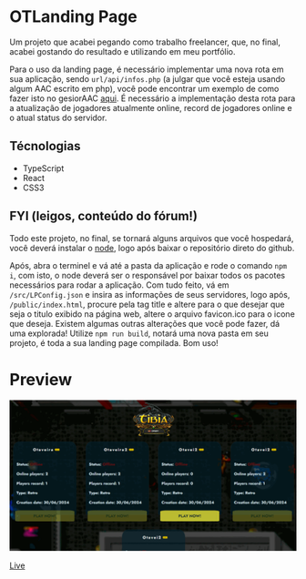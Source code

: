 # OTLanding Page
Um projeto que acabei pegando como trabalho freelancer, que, no final, acabei gostando do resultado e utilizando em meu portfólio.

Para o uso da landing page, é necessário implementar uma nova rota em sua aplicação, sendo `url/api/infos.php` (a julgar que você esteja usando algum AAC escrito em php), você pode encontrar um exemplo de como fazer isto no gesiorAAC [aqui](https://github.com/httpsotavio/gesior). É necessário a implementação desta rota para a atualização de jogadores atualmente online, record de jogadores online e o atual status do servidor.

## Técnologias

- TypeScript
- React
- CSS3

## FYI (leigos, conteúdo do fórum!)
Todo este projeto, no final, se tornará alguns arquivos que você hospedará, você deverá instalar o [node](https://nodejs.org/en/download/package-manager/current), logo após baixar o repositório direto do github.

Após, abra o terminel e vá até a pasta da aplicação e rode o comando `npm i`, com isto, o node deverá ser o responsável por baixar todos os pacotes necessários para rodar a aplicação. Com tudo feito, vá em `/src/LPConfig.json` e insira as informações de seus servidores, logo após, `/public/index.html`, procure pela tag title e altere para o que desejar que seja o titulo exibido na página web, altere o arquivo favicon.ico para o icone que deseja. Existem algumas outras alterações que você pode fazer, dá uma explorada! Utilize `npm run build`, notará uma nova pasta em seu projeto, é toda a sua landing page compilada. Bom uso!

# Preview
![Preview](./.github/preview.gif)

[Live](https://opentibialandingpage.vercel.app)
